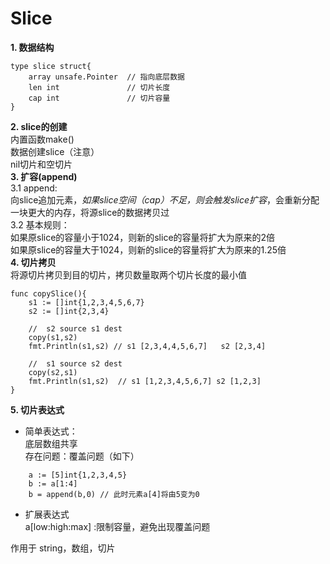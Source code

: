 # Slice
**1. 数据结构**
```
type slice struct{
    array unsafe.Pointer  // 指向底层数据
    len int               // 切片长度
    cap int               // 切片容量
}
```

**2. slice的创建**  
内置函数make()  
数据创建slice（注意）  
nil切片和空切片  
**3. 扩容(append)**   
3.1 append:  
  向slice追加元素，_如果slice空间（cap）不足，则会触发slice扩容_，会重新分配一块更大的内存，将源slice的数据拷贝过  
3.2 基本规则：  
如果原slice的容量小于1024，则新的slice的容量将扩大为原来的2倍  
如果原slice的容量大于1024，则新的slice的容量将扩大为原来的1.25倍  
**4. 切片拷贝**  
将源切片拷贝到目的切片，拷贝数量取两个切片长度的最小值
```
func copySlice(){
    s1 := []int{1,2,3,4,5,6,7}
	s2 := []int{2,3,4}  
  
    //  s2 source s1 dest  
	copy(s1,s2)
	fmt.Println(s1,s2) // s1 [2,3,4,4,5,6,7]   s2 [2,3,4]
	
	//  s1 source s2 dest  
	copy(s2,s1)
	fmt.Println(s1,s2)  // s1 [1,2,3,4,5,6,7] s2 [1,2,3]
}

```
**5. 切片表达式**   
- 简单表达式：  
      底层数组共享  
      存在问题：覆盖问题（如下）
```
    a := [5]int{1,2,3,4,5}
    b := a[1:4]
    b = append(b,0) // 此时元素a[4]将由5变为0
```  
- 扩展表达式  
a[low:high:max] :限制容量，避免出现覆盖问题

作用于 string，数组，切片


